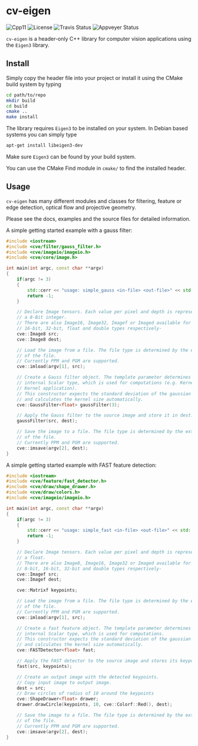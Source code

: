 # cv-eigen

![Cpp11](https://img.shields.io/badge/C%2B%2B-11-blue.svg)
![License](https://img.shields.io/packagist/l/doctrine/orm.svg)
![Travis Status](https://travis-ci.org/Rookfighter/cv-eigen.svg?branch=master)
![Appveyer Status](https://ci.appveyor.com/api/projects/status/oskru1t4q55s4uxa?svg=true)

```cv-eigen``` is a header-only C++ library for computer vision applications
using the ```Eigen3``` library.

## Install

Simply copy the header file into your project or install it using
the CMake build system by typing

```bash
cd path/to/repo
mkdir build
cd build
cmake ..
make install
```

The library requires ```Eigen3``` to be installed on your system.
In Debian based systems you can simply type

```bash
apt-get install libeigen3-dev
```

Make sure ```Eigen3``` can be found by your build system.

You can use the CMake Find module in ```cmake/``` to find the installed header.

## Usage

```cv-eigen``` has many different modules and classes for filtering, feature or
edge detection, optical flow and projective geometry.

Please see the docs, examples and the source files for detailed information.

A simple getting started example with a gauss filter:

```cpp
#include <iostream>
#include <cve/filter/gauss_filter.h>
#include <cve/imageio/imageio.h>
#include <cve/core/image.h>

int main(int argc, const char **argv)
{
    if(argc != 3)
    {
        std::cerr << "usage: simple_gauss <in-file> <out-file>" << std::endl;
        return -1;
    }

    // Declare Image tensors. Each value per pixel and depth is representd by
    // a 8-Bit integer.
    // There are also Image16, Image32, Imagef or Imaged available for
    // 16-bit, 32-bit, float and double types respectively-
    cve::Image8 src;
    cve::Image8 dest;

    // Load the image from a file. The file type is determined by the extension
    // of the file.
    // Currently PPM and PGM are supported.
    cve::imload(argv[1], src);

    // Create a Gauss filter object. The template parameter determines the
    // internal Scalar type, which is used for computations (e.g. Kernel and
    // Kernel application).
    // This constructor expects the standard deviation of the gaussian function
    // and calculates the kernel size automatically.
    cve::GaussFilter<float> gaussFilter(3);

    // Apply the Gauss filter to the source image and store it in dest.
    gaussFilter(src, dest);

    // Save the image to a file. The file type is determined by the extension
    // of the file.
    // Currently PPM and PGM are supported.
    cve::imsave(argv[2], dest);
}
```

A simple getting started example with FAST feature detection:

```cpp
#include <iostream>
#include <cve/feature/fast_detector.h>
#include <cve/draw/shape_drawer.h>
#include <cve/draw/colors.h>
#include <cve/imageio/imageio.h>

int main(int argc, const char **argv)
{
    if(argc != 3)
    {
        std::cerr << "usage: simple_fast <in-file> <out-file>" << std::endl;
        return -1;
    }

    // Declare Image tensors. Each value per pixel and depth is representd by
    // a float.
    // There are also Image8, Image16, Image32 or Imaged available for
    // 8-bit, 16-bit, 32-bit and double types respectively-
    cve::Imagef src;
    cve::Imagef dest;

    cve::Matrixf keypoints;

    // Load the image from a file. The file type is determined by the extension
    // of the file.
    // Currently PPM and PGM are supported.
    cve::imload(argv[1], src);

    // Create a fast feature object. The template parameter determines the
    // internal Scalar type, which is used for computations.
    // This constructor expects the standard deviation of the gaussian function
    // and calculates the kernel size automatically.
    cve::FASTDetector<float> fast;

    // Apply the FAST detector to the source image and stores its keypoints.
    fast(src, keypoints);

    // Create an output image with the detected keypoints.
    // Copy input image to output image.
    dest = src;
    // Draw circles of radius of 10 around the keypoints
    cve::ShapeDrawer<float> drawer;
    drawer.drawCircle(keypoints, 10, cve::Colorf::Red(), dest);

    // Save the image to a file. The file type is determined by the extension
    // of the file.
    // Currently PPM and PGM are supported.
    cve::imsave(argv[2], dest);
}
```
